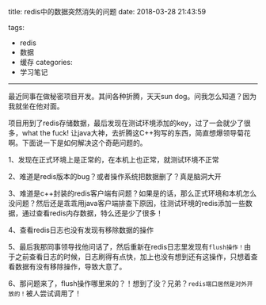title: redis中的数据突然消失的问题
date: 2018-03-28 21:43:59

tags:
- redis
- 数据
- 缓存
categories:
- 学习笔记
---

最近同事在做秘密项目开发。其间各种折腾，天天sun dog。问我怎么知道？因为我就坐在他对面。

项目用到了redis存储数据，最后发现在测试环境添加的key，过了一会就少了很多，what the fuck! 让java大神，去折腾这C++狗写的东西，简直想爆领导菊花啊。下面说一下是如何解决这个奇葩问题的。

1、发现在正式环境上是正常的，在本机上也正常，就测试环境不正常

2、难道是redis版本的bug？或者操作系统把数据删了？真是脑洞大开

3、难道是c++封装的redis客户端有问题？如果是的话，那么正式环境和本机怎么没问题？然后还是乖乖用java客户端排查下原因，往测试环境的redis添加一些数据，通过查看redis内存数据，特么还是少了很多！

4、查看redis日志也没有发现有移除数据的操作

5、最后我那同事领导找他问话了，然后重新在redis日志里发现有`flush操作！`由于之前查看日志的时候，日志刷得有点快，加上也没有想到还有这操作，只想着查看数据有没有移除操作，导致大意了。

6、那问题来了，flush操作哪里来的？！想到了没？兄弟？`redis端口居然是对外开放的！`被人尝试调用了！

